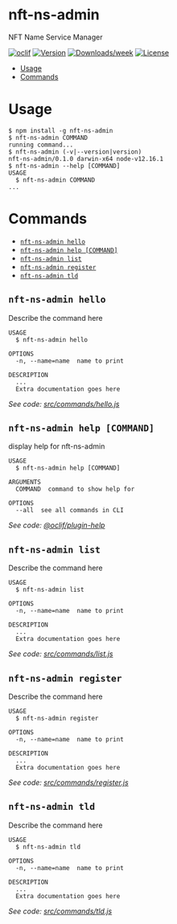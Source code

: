nft-ns-admin
============

NFT Name Service Manager

[![oclif](https://img.shields.io/badge/cli-oclif-brightgreen.svg)](https://oclif.io)
[![Version](https://img.shields.io/npm/v/nft-ns-admin.svg)](https://npmjs.org/package/nft-ns-admin)
[![Downloads/week](https://img.shields.io/npm/dw/nft-ns-admin.svg)](https://npmjs.org/package/nft-ns-admin)
[![License](https://img.shields.io/npm/l/nft-ns-admin.svg)](https://github.com/zh/nft-ns/blob/master/package.json)

<!-- toc -->
* [Usage](#usage)
* [Commands](#commands)
<!-- tocstop -->
# Usage
<!-- usage -->
```sh-session
$ npm install -g nft-ns-admin
$ nft-ns-admin COMMAND
running command...
$ nft-ns-admin (-v|--version|version)
nft-ns-admin/0.1.0 darwin-x64 node-v12.16.1
$ nft-ns-admin --help [COMMAND]
USAGE
  $ nft-ns-admin COMMAND
...
```
<!-- usagestop -->
# Commands
<!-- commands -->
* [`nft-ns-admin hello`](#nft-ns-admin-hello)
* [`nft-ns-admin help [COMMAND]`](#nft-ns-admin-help-command)
* [`nft-ns-admin list`](#nft-ns-admin-list)
* [`nft-ns-admin register`](#nft-ns-admin-register)
* [`nft-ns-admin tld`](#nft-ns-admin-tld)

## `nft-ns-admin hello`

Describe the command here

```
USAGE
  $ nft-ns-admin hello

OPTIONS
  -n, --name=name  name to print

DESCRIPTION
  ...
  Extra documentation goes here
```

_See code: [src/commands/hello.js](https://github.com/zh/nft-ns/blob/v0.1.0/src/commands/hello.js)_

## `nft-ns-admin help [COMMAND]`

display help for nft-ns-admin

```
USAGE
  $ nft-ns-admin help [COMMAND]

ARGUMENTS
  COMMAND  command to show help for

OPTIONS
  --all  see all commands in CLI
```

_See code: [@oclif/plugin-help](https://github.com/oclif/plugin-help/blob/v3.2.0/src/commands/help.ts)_

## `nft-ns-admin list`

Describe the command here

```
USAGE
  $ nft-ns-admin list

OPTIONS
  -n, --name=name  name to print

DESCRIPTION
  ...
  Extra documentation goes here
```

_See code: [src/commands/list.js](https://github.com/zh/nft-ns/blob/v0.1.0/src/commands/list.js)_

## `nft-ns-admin register`

Describe the command here

```
USAGE
  $ nft-ns-admin register

OPTIONS
  -n, --name=name  name to print

DESCRIPTION
  ...
  Extra documentation goes here
```

_See code: [src/commands/register.js](https://github.com/zh/nft-ns/blob/v0.1.0/src/commands/register.js)_

## `nft-ns-admin tld`

Describe the command here

```
USAGE
  $ nft-ns-admin tld

OPTIONS
  -n, --name=name  name to print

DESCRIPTION
  ...
  Extra documentation goes here
```

_See code: [src/commands/tld.js](https://github.com/zh/nft-ns/blob/v0.1.0/src/commands/tld.js)_
<!-- commandsstop -->

